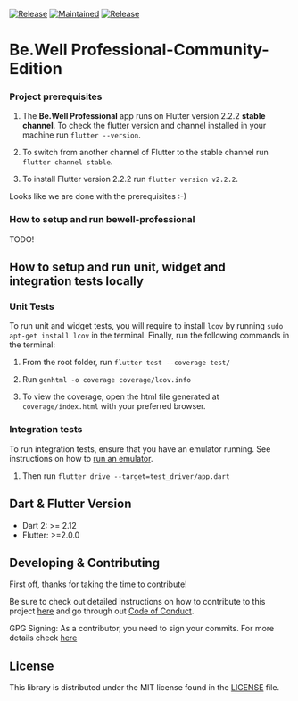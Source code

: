 [![Release](https://img.shields.io/badge/Version-^1.0.0-success.svg?style=for-the-badge)](https://shields.io/)
[![Maintained](https://img.shields.io/badge/Maintained-Actively-informational.svg?style=for-the-badge)](https://shields.io/)
[![Release](https://img.shields.io/badge/Coverage-100-success.svg?style=for-the-badge)](https://shields.io/)

# Be.Well Professional-Community-Edition

### Project prerequisites

1. The **Be.Well Professional** app runs on Flutter version 2.2.2 **stable channel**. To check the flutter version and channel installed in your machine run `flutter --version`.

2. To switch from another channel of Flutter to the stable channel run `flutter channel stable`.

3. To install Flutter version 2.2.2 run `flutter version v2.2.2`.

Looks like we are done with the prerequisites :-)

### How to setup and run bewell-professional

TODO!

## How to setup and run unit, widget and integration tests locally

### Unit Tests

To run unit and widget tests, you will require to install `lcov` by running `sudo apt-get install lcov` in the terminal. Finally, run the following commands in the terminal:

1. From the root folder, run `flutter test --coverage test/`

2. Run `genhtml -o coverage coverage/lcov.info`

3. To view the coverage, open the html file generated at `coverage/index.html` with your preferred browser.

### Integration tests

To run integration tests, ensure that you have an emulator running. See instructions on how to [run an emulator](https://flutter.dev/docs/get-started/install/linux#set-up-the-android-emulator).

1. Then run `flutter drive --target=test_driver/app.dart`

## Dart & Flutter Version

- Dart 2: >= 2.12
- Flutter: >=2.0.0

## Developing & Contributing

First off, thanks for taking the time to contribute!

Be sure to check out detailed instructions on how to contribute to this project [here](https://github.com/savannahghi/BeWell-Pro-Community-Edition/blob/main/CONTRIBUTING.md) and go through out [Code of Conduct](https://github.com/savannahghi/BeWell-Pro-Community-Edition/blob/main/CONTRIBUTING.md).

GPG Signing:
As a contributor, you need to sign your commits. For more details check [here](https://docs.github.com/en/github/authenticating-to-github/managing-commit-signature-verification/signing-commits)

## License

This library is distributed under the MIT license found in the [LICENSE](https://github.com/savannahghi/BeWell-Pro-Community-Edition/blob/main/LICENSE) file.

